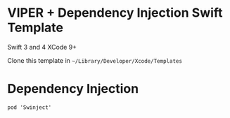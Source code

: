 # VIPER + Dependency Injection Swift Template

Swift 3 and 4
XCode 9+

Clone this template in ```~/Library/Developer/Xcode/Templates```

# Dependency Injection

```pod 'Swinject'```
